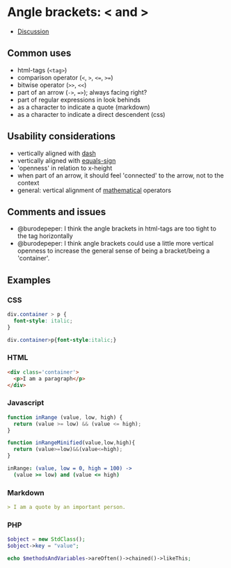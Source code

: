 # Angle brackets: < and >

- [Discussion](https://github.com/sf-playground/hack-usability/issues/3)

## Common uses

- html-tags (`<tag>`)
- comparison operator (`<`, `>`, `<=`, `>=`)
- bitwise operator (`>>`, `<<`)
- part of an arrow (`->`, `=>`); always facing right?
- part of regular expressions in look behinds
- as a character to indicate a quote (markdown)
- as a character to indicate a direct descendent (css)

## Usability considerations

- vertically aligned with [dash](/cases/dash.md)
- vertically aligned with [equals-sign](/cases/equals-sign.md)
- 'openness' in relation to x-height
- when part of an arrow, it should feel 'connected' to the arrow, not to the context
- general: vertical alignment of [mathematical](/cases/mathematics.md) operators

## Comments and issues

- @burodepeper: I think the angle brackets in html-tags are too tight to the tag horizontally
- @burodepeper: I think angle brackets could use a little more vertical openness to increase the general sense of being a bracket/being a 'container'.

## Examples

### CSS

```css
div.container > p {
  font-style: italic;
}

div.container>p{font-style:italic;}
```

### HTML

```html
<div class='container'>
  <p>I am a paragraph</p>
</div>
```

### Javascript

```javascript
function inRange (value, low, high) {
  return (value >= low) && (value <= high);
}

function inRangeMinified(value,low,high){
  return (value>=low)&&(value<=high);
}
```

```coffeescript
inRange: (value, low = 0, high = 100) ->
  (value >= low) and (value <= high)
```

### Markdown

```markdown
> I am a quote by an important person.
```

### PHP

```php
$object = new StdClass();
$object->key = "value";

echo $methodsAndVariables->areOften()->chained()->likeThis;
```
